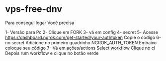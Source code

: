 # vps-free-dnv

Para consegui logar
Você precisa

1- Versão para Pc 
2- Clique em FORK
3- vá em config
4- secret
5- Acesse https://dashboard.ngrok.com/get-started/your-authtoken
Copie o código
6- no secret Adicione no primeiro quadrinho NGROK_AUTH_TOKEN
Embaixo coloque seu código
7- Vá em ações/actions Select workflow Clique no cl 
Depois rum workflow e clique no botão verde

